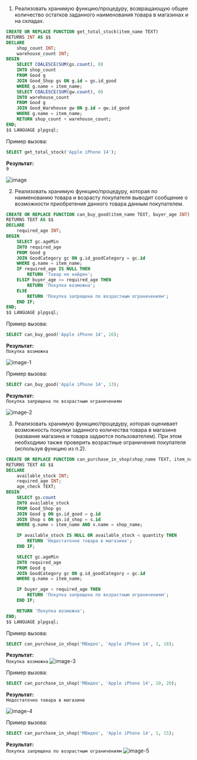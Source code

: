 1. Реализовать хранимую функцию/процедуру, возвращающую общее количество остатков заданного наименования товара в магазинах и на складах.
```sql
CREATE OR REPLACE FUNCTION get_total_stock(item_name TEXT)
RETURNS INT AS $$
DECLARE
    shop_count INT;
    warehouse_count INT;
BEGIN
    SELECT COALESCE(SUM(gs.count), 0)
    INTO shop_count
    FROM Good g
    JOIN Good_Shop gs ON g.id = gs.id_good
    WHERE g.name = item_name;
    SELECT COALESCE(SUM(gw.count), 0)
    INTO warehouse_count
    FROM Good g
    JOIN Good_Warehouse gw ON g.id = gw.id_good
    WHERE g.name = item_name;
    RETURN shop_count + warehouse_count;
END;
$$ LANGUAGE plpgsql;
```
Пример вызова:

```sql
SELECT get_total_stock('Apple iPhone 14');
```

**Результат:**  
`9`

![image](https://github.com/user-attachments/assets/ddbf9fad-8f11-4c93-82fa-8d91214218cf)


2. Реализовать хранимую функцию/процедуру, которая по наименованию товара и возрасту покупателя выводит сообщение о возможности приобретения данного товара данным покупателем.
```sql
CREATE OR REPLACE FUNCTION can_buy_good(item_name TEXT, buyer_age INT)
RETURNS TEXT AS $$
DECLARE
    required_age INT;
BEGIN
    SELECT gc.ageMin
    INTO required_age
    FROM Good g
    JOIN GoodCategory gc ON g.id_goodCategory = gc.id
    WHERE g.name = item_name;
    IF required_age IS NULL THEN
        RETURN 'Товар не найден';
    ELSIF buyer_age >= required_age THEN
        RETURN 'Покупка возможна';
    ELSE
        RETURN 'Покупка запрещена по возрастным ограничениям';
    END IF;
END;
$$ LANGUAGE plpgsql;
```
Пример вызова:

```sql
SELECT can_buy_good('Apple iPhone 14', 16);
```


**Результат:**  
`Покупка возможна`

![image-1](https://github.com/user-attachments/assets/931b01cb-9072-4cff-8132-abe6f7056168)


Пример вызова:

```sql
SELECT can_buy_good('Apple iPhone 14', 13);
```
**Результат:**  
`Покупка запрещена по возрастным ограничениям`

![image-2](https://github.com/user-attachments/assets/0e2c925f-788a-4565-951c-3c850deec720)


3. Реализовать хранимую функцию/процедуру, которая оценивает возможность покупки заданного количества товара в магазине (название магазина и товара задаются пользователем). При этом необходимо также проверить возрастные ограничения покупателя (используя функцию из п.2).

```sql
CREATE OR REPLACE FUNCTION can_purchase_in_shop(shop_name TEXT, item_name TEXT, quantity INT, buyer_age INT)
RETURNS TEXT AS $$
DECLARE
    available_stock INT;
    required_age INT;
    age_check TEXT;
BEGIN
    SELECT gs.count
    INTO available_stock
    FROM Good_Shop gs
    JOIN Good g ON gs.id_good = g.id
    JOIN Shop s ON gs.id_shop = s.id
    WHERE g.name = item_name AND s.name = shop_name;

    IF available_stock IS NULL OR available_stock < quantity THEN
        RETURN 'Недостаточно товара в магазине';
    END IF;

    SELECT gc.ageMin
    INTO required_age
    FROM Good g
    JOIN GoodCategory gc ON g.id_goodCategory = gc.id
    WHERE g.name = item_name;

    IF buyer_age < required_age THEN
        RETURN 'Покупка запрещена по возрастным ограничениям';
    END IF;

    RETURN 'Покупка возможна';
END;
$$ LANGUAGE plpgsql;
```
Пример вызова:
```sql
SELECT can_purchase_in_shop('МВидео', 'Apple iPhone 14', 1, 18);
```
**Результат:**  
`Покупка возможна`
![image-3](https://github.com/user-attachments/assets/68e29207-f3d7-466a-949e-c455804b10c3)


Пример вызова:
```sql
SELECT can_purchase_in_shop('МВидео', 'Apple iPhone 14', 10, 20);
```
**Результат:**  
`Недостаточно товара в магазине`

![image-4](https://github.com/user-attachments/assets/1f8f8ffe-c095-4e2c-97c3-bc4420a10459)


Пример вызова:
```sql
SELECT can_purchase_in_shop('МВидео', 'Apple iPhone 14', 1, 15);
```
**Результат:**  
`Покупка запрещена по возрастным ограничениям`
![image-5](https://github.com/user-attachments/assets/ac85d426-85dc-4262-861a-2a7bb48cd631)

